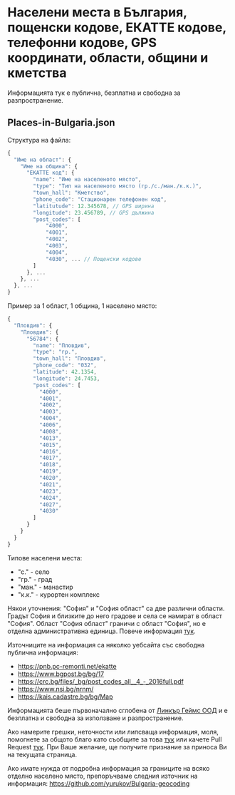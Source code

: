 # Населени места в България, пощенски кодове, ЕКАТТЕ кодове, телефонни кодове, GPS координати, области, общини и кметства

Информацията тук е публична, безплатна и свободна за разпространение.

Places-in-Bulgaria.json
-----------------------
Структура на файла:
```javascript
{
  "Име на област": {
    "Име на община": {
      "ЕКАТТЕ код": {
      	"name": "Име на населеното място",
        "type": "Тип на населеното място (гр./с./ман./к.к.)",
        "town_hall": "Кметство",
        "phone_code": "Стационарен телефонен код",
        "latitutude": 12.345678, // GPS ширина
        "longitude": 23.456789, // GPS дължина
        "post_codes": [
            "4000",
            "4001",
            "4002",
            "4003",
            "4004",
            "4030", ... // Пощенски кодове
        ]
      }, ...
    }, ...
  }, ...
}
```

Пример за 1 област, 1 община, 1 населено място:
```javascript
{
  "Пловдив": {
    "Пловдив": {
      "56784": {
        "name": "Пловдив",
        "type": "гр.",
        "town_hall": "Пловдив",
        "phone_code": "032",
        "latitude": 42.1354,
        "longitude": 24.7453,
        "post_codes": [
          "4000",
          "4001",
          "4002",
          "4003",
          "4004",
          "4006",
          "4008",
          "4013",
          "4015",
          "4016",
          "4017",
          "4018",
          "4019",
          "4020",
          "4021",
          "4023",
          "4024",
          "4027",
          "4030"
        ]
      }
    }
  }
}
```

Типове населени места:
  * "с." - село
  * "гр." - град
  * "ман." - манастир
  * "к.к." - курортен комплекс



Някои уточнения: "София" и "София област" са две различни области. Градът София и близките до него градове и села се намират в област "София". Област "София област" граничи с област "София", но е отделна административна единица. Повече информация [тук](https://bg.wikipedia.org/wiki/%D0%A1%D0%BE%D1%84%D0%B8%D1%8F#%D0%9D%D1%8F%D0%BA%D0%BE%D0%B8_%D1%83%D1%82%D0%BE%D1%87%D0%BD%D0%B5%D0%BD%D0%B8%D1%8F_%D0%B8_%D0%B7%D0%B0%D0%B1%D0%B5%D0%BB%D0%B5%D0%B6%D0%BA%D0%B8).

Източниците на информация са няколко уебсайта със свободна публична информация:

  * https://pnb.pc-remonti.net/ekatte
  * https://www.bgpost.bg/bg/17
  * https://crc.bg/files/_bg/post_codes_all__4_-_2016full.pdf
  * https://www.nsi.bg/nrnm/
  * https://kais.cadastre.bg/bg/Map

Информацията беше първоначално сглобена от [Линкър Геймс ООД](https://www.linkergames.com/) и е безплатна и свободна за използване и разпространение.

Ако намерите грешки, неточности или липсваща информация, моля, помогнете за общото благо като съобщите за това [тук](https://github.com/Kostadin/Places-in-Bulgaria/issues) или качете Pull Request [тук](https://github.com/Kostadin/Places-in-Bulgaria/pulls). При Ваше желание, ще получите признание за приноса Ви на текущата страница.

Ако имате нужда от подробна информация за границите на всяко отделно населено място, препоръчваме следния източник на информация:
https://github.com/yurukov/Bulgaria-geocoding
